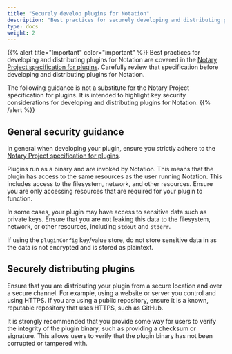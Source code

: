 ```yaml
---
title: "Securely develop plugins for Notation"
description: "Best practices for securely developing and distributing plugins for Notation"
type: docs
weight: 2
---
```


{{% alert title="Important" color="important" %}}
Best practices for developing and distributing plugins for Notation are covered in the [Notary Project specification for plugins](https://github.com/notaryproject/notaryproject/blob/main/specs/plugin-extensibility.md). Carefully review that specification before developing and distributing plugins for Notation.

The following guidance is not a substitute for the Notary Project specification for plugins. It is intended to highlight key security considerations for developing and distributing plugins for Notation.
{{% /alert %}}

## General security guidance

In general when developing your plugin, ensure you strictly adhere to the [Notary Project specification for plugins](https://github.com/notaryproject/notaryproject/blob/main/specs/plugin-extensibility.md).

Plugins run as a binary and are invoked by Notation. This means that the plugin has access to the same resources as the user running Notation. This includes access to the filesystem, network, and other resources. Ensure you are only accessing resources that are required for your plugin to function.

In some cases, your plugin may have access to sensitive data such as private keys. Ensure that you are not leaking this data to the filesystem, network, or other resources, including `stdout` and `stderr`.

If using the `pluginConfig` key/value store, do not store sensitive data in as the data is not encrypted and is stored as plaintext.

## Securely distributing plugins

Ensure that you are distributing your plugin from a secure location and over a secure channel. For example, using a website or server you control and using HTTPS. If you are using a public repository, ensure it is a known, reputable repository that uses HTTPS, such as GitHub.

It is strongly recommended that you provide some way for users to verify the integrity of the plugin binary, such as providing a checksum or signature. This allows users to verify that the plugin binary has not been corrupted or tampered with.
